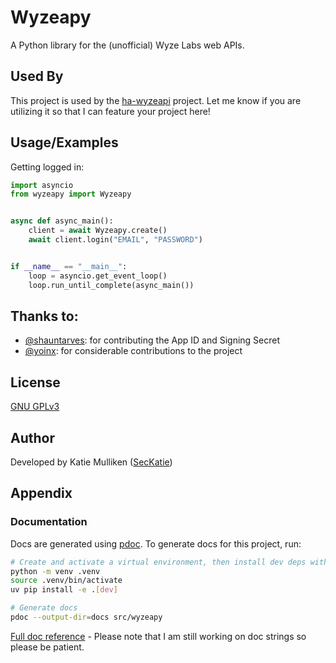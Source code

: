 <!--
SPDX-FileCopyrightText: 2021 Mulliken, LLC <katie@mulliken.net>

SPDX-License-Identifier: GPL-3.0-only
-->

# Wyzeapy

A Python library for the (unofficial) Wyze Labs web APIs.

## Used By

This project is used by the [ha-wyzeapi](https://github.com/SecKatie/ha-wyzeapi) project.  Let me know if you are utilizing it so that I can feature your project here!

## Usage/Examples

Getting logged in:

```python
import asyncio
from wyzeapy import Wyzeapy


async def async_main():
    client = await Wyzeapy.create()
    await client.login("EMAIL", "PASSWORD")


if __name__ == "__main__":
    loop = asyncio.get_event_loop()
    loop.run_until_complete(async_main())
```

## Thanks to:

- [@shauntarves](https://github.com/shauntarves): for contributing the App ID and Signing Secret
- [@yoinx](https://github.com/yoinx): for considerable contributions to the project


## License

[GNU GPLv3](https://choosealicense.com/licenses/gpl-3.0/)

## Author

Developed by Katie Mulliken ([SecKatie](https://github.com/SecKatie))

## Appendix

### Documentation

Docs are generated using [pdoc](https://pdoc.dev/). To generate docs for this project, run:

```bash
# Create and activate a virtual environment, then install dev deps with uv
python -m venv .venv
source .venv/bin/activate
uv pip install -e .[dev]

# Generate docs
pdoc --output-dir=docs src/wyzeapy
```

[Full doc reference](https://seckatie.github.io/wyzeapy/) - Please note that I am still working on doc strings so please be patient.

